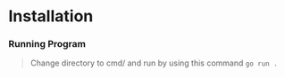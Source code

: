 # Installation

### Running Program
> Change directory to cmd/ and run by using this command `go run .`
